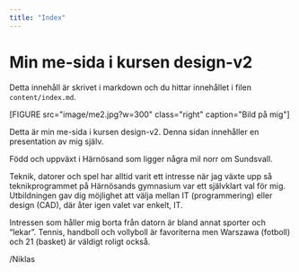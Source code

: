 ```yaml
---
title: "Index"
---
```


# Min me-sida i kursen design-v2

Detta innehåll är skrivet i markdown och du hittar innehållet i filen `content/index.md`.

[FIGURE src="image/me2.jpg?w=300" class="right" caption="Bild på mig"]

Detta är min me-sida i kursen design-v2. Denna sidan innehåller en presentation av mig själv.

Född och uppväxt i Härnösand som ligger några mil norr om Sundsvall.

Teknik, datorer och spel har alltid varit ett intresse när jag växte upp så teknikprogrammet på Härnösands gymnasium var ett självklart val för mig. Utbildningen gav dig möjlighet att välja mellan IT (programmering) eller design (CAD), där åter igen valet var enkelt, IT.

Intressen som håller mig borta från datorn är bland annat sporter och “lekar”. Tennis, handboll och vollyboll är favoriterna men Warszawa (fotboll) och 21 (basket) är väldigt roligt också.

/Niklas
